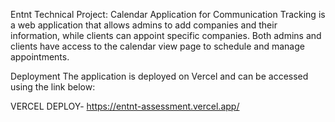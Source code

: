 Entnt Technical Project: Calendar Application for Communication Tracking is a web application that allows admins to add companies and their information, while clients can appoint specific companies. Both admins and clients have access to the calendar view page to schedule and manage appointments.

Deployment
The application is deployed on Vercel and can be accessed using the link below:


VERCEL DEPLOY- https://entnt-assessment.vercel.app/
